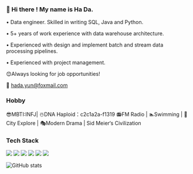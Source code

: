### 👋 Hi there ! My name is Ha Da. 

• Data engineer. Skilled in writing SQL, Java and Python. 

• 5+ years of work experience with data warehouse architecture. 

• Experienced with design and implement batch and stream data processing pipelines. 

• Experienced with project management. 

😊Always looking for job opportunities! 

📮 hada.yun@foxmail.com


### Hobby 
😎MBTI:INFJ| ☃️DNA Haploid：c2c1a2a-f1319
📻FM Radio | 🏊‍Swimming | 🧭City Explore | 🎭Modern Drama | Sid Meier‘s Civilization


### Tech Stack
![](https://img.shields.io/badge/language-Java-blue?logo=Java&logoColor=white)
![](https://img.shields.io/badge/language-Python-blue?logo=Python&logoColor=white)
![](https://img.shields.io/badge/language-SQL-blue?logo=MySQL&logoColor=white)
![](https://img.shields.io/badge/database-Neo4j-blue?logo=Neo4j&logoColor=white)
![](https://img.shields.io/badge/database-Hive-blue?logo=ApacheHive&logoColor=white)
![](https://img.shields.io/badge/framework-Flink-blue?logo=ApacheFlink&logoColor=white)



![GitHub stats](https://github-readme-stats.vercel.app/api?username=NorthShip)
